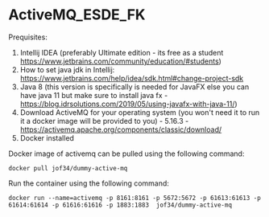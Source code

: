 # ActiveMQ_ESDE_FK

Prequisites:

1. Intellij IDEA (preferably Ultimate edition - its free as a student https://www.jetbrains.com/community/education/#students)
2. How to set java jdk in Intellij: https://www.jetbrains.com/help/idea/sdk.html#change-project-sdk
3. Java 8 (this version is specifically is needed for JavaFX else you can have java 11 but make sure to install java fx - https://blog.idrsolutions.com/2019/05/using-javafx-with-java-11/)
4. Download ActiveMQ for your operating system (you won't need it to run it a docker image will be provided to you) - 5.16.3 - https://activemq.apache.org/components/classic/download/
5. Docker installed


Docker image of activemq can be pulled using the following command:
```
docker pull jof34/dummy-active-mq
```
Run the container using the following command:
```
docker run --name=activemq -p 8161:8161 -p 5672:5672 -p 61613:61613 -p 61614:61614 -p 61616:61616 -p 1883:1883  jof34/dummy-active-mq
```
